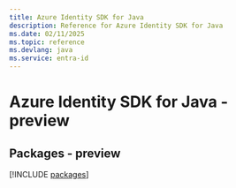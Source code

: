 ```yaml
---
title: Azure Identity SDK for Java
description: Reference for Azure Identity SDK for Java
ms.date: 02/11/2025
ms.topic: reference
ms.devlang: java
ms.service: entra-id
---
```

# Azure Identity SDK for Java - preview
## Packages - preview
[!INCLUDE [packages](identity-index.md)]